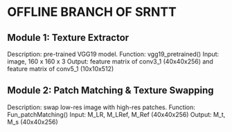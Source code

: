 # OFFLINE BRANCH OF SRNTT
## Module 1: Texture Extractor
Description: pre-trained VGG19 model.
Function: vgg19_pretrained()
Input: image, 160 x 160 x 3
Output: feature matrix of conv3_1 (40x40x256)
        and 
        feature matrix of conv5_1 (10x10x512)

## Module 2: Patch Matching & Texture Swapping
Description: swap low-res image with high-res patches.
Function: Fun_patchMatching()
Input: M_LR, M_LRef, M_Ref (40x40x256)
Output: M_t, M_s (40x40x256)